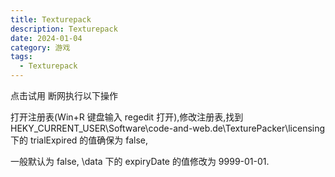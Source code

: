 ```yaml
---
title: Texturepack
description: Texturepack
date: 2024-01-04
category: 游戏
tags:
  - Texturepack
---
```


点击试用 断网执行以下操作

打开注册表(Win+R 键盘输入 regedit 打开),修改注册表,找到 HEKY_CURRENT_USER\Software\code-and-web.de\TexturePacker\licensing 下的 trialExpired 的值确保为 false,

一般默认为 false, \data 下的 expiryDate 的值修改为 9999-01-01.
